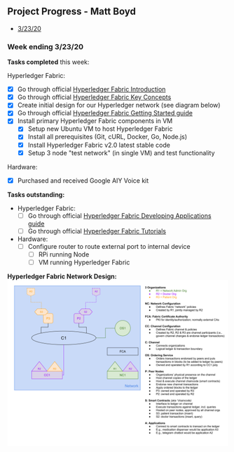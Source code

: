 ## Project Progress - Matt Boyd  

* [3/23/20](#032320)

<a name="032320"/>

### Week ending 3/23/20
__Tasks completed__ this week:

Hyperledger Fabric:

- [x] Go through official [Hyperledger Fabric Introduction](https://hyperledger-fabric.readthedocs.io/en/latest/whatis.html)
- [x] Go through official [Hyperledger Fabric Key Concepts](https://hyperledger-fabric.readthedocs.io/en/latest/key_concepts.html)
- [x] Create initial design for our Hyperledger network (see diagram below)
- [x] Go through official [Hyperledger Fabric Getting Started guide](https://hyperledger-fabric.readthedocs.io/en/latest/getting_started.html)
- [x] Install primary Hyperledger Fabric components in VM
	- [x] Setup new Ubuntu VM to host Hyperledger Fabric
	- [x] Install all prerequisites (Git, cURL, Docker, Go, Node.js)
	- [x] Install Hyperledger Fabric v2.0 latest stable code
	- [x] Setup 3 node "test network" (in single VM) and test functionality

Hardware:
- [x] Purchased and received Google AIY Voice kit

__Tasks outstanding:__
- Hyperledger Fabric:
	- [ ] Go through official [Hyperledger Fabric Developing Applications guide](https://hyperledger-fabric.readthedocs.io/en/latest/developapps/developing_applications.html)
	- [ ] Go through official [Hyperledger Fabric Tutorials](https://hyperledger-fabric.readthedocs.io/en/latest/tutorials.html)
- Hardware:
	- [ ] Configure router to route external port to internal device
		- [ ] RPi running Node
		- [ ] VM running Hyperledger Fabric

__Hyperledger Fabric Network Design:__
![Hyperledger Fabric Initial Network Design](images/EC544-Initial-Hyperledger-Design.svg)



